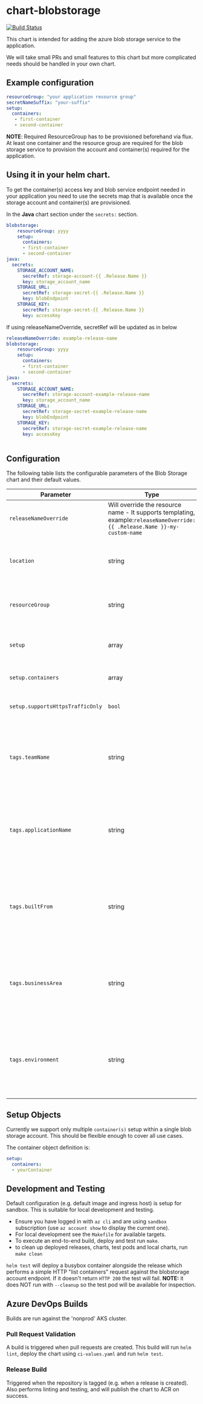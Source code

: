 # chart-blobstorage

[![Build Status](https://dev.azure.com/hmcts/CNP/_apis/build/status/Helm%20Charts/chart-blobstorage)](https://dev.azure.com/hmcts/CNP/_build/latest?definitionId=62)

This chart is intended for adding the azure blob storage service to the application.

We will take small PRs and small features to this chart but more complicated needs should be handled in your own chart.

## Example configuration

```yaml
resourceGroup: "your application resource group"
secretNameSuffix: "your-suffix"
setup:
  containers:
   - first-container
   - second-container
```
**NOTE**: 
    Required ResourceGroup has to be provisioned beforehand via flux. At least one container and the resource group are required for the blob storage service to provision the account and container(s) required for the application.
     
    
## Using it in your helm chart.
To get the container(s) access key and blob service endpoint needed in your application you need to use the secrets map that is available once the storage account and container(s) are provisioned.

In the **Java** chart section under the `secrets:` section.
```yaml
blobstorage:
    resourceGroup: yyyy
    setup:
      containers:
      - first-container
      - second-container
java:
  secrets:
    STORAGE_ACCOUNT_NAME:
      secretRef: storage-account-{{ .Release.Name }}
      key: storage_account_name
    STORAGE_URL:
      secretRef: storage-secret-{{ .Release.Name }}
      key: blobEndpoint
    STORAGE_KEY:
      secretRef: storage-secret-{{ .Release.Name }}
      key: accessKey
```
If using releaseNameOverride, secretRef will be updated as in below

```yaml
releaseNameOverride: example-release-name
blobstorage:
    resourceGroup: yyyy
    setup:
      containers:
      - first-container
      - second-container
java:
  secrets:
    STORAGE_ACCOUNT_NAME:
      secretRef: storage-account-example-release-name
      key: storage_account_name
    STORAGE_URL:
      secretRef: storage-secret-example-release-name
      key: blobEndpoint
    STORAGE_KEY:
      secretRef: storage-secret-example-release-name
      key: accessKey
    
```

## Configuration

The following table lists the configurable parameters of the Blob Storage chart and their default values.

| Parameter      | Type | Description | Default |
| -------------- | ---- | ----------- | ------- |
| `releaseNameOverride`          | Will override the resource name - It supports templating, example:`releaseNameOverride: {{ .Release.Name }}-my-custom-name`      | `Release.Name-Chart.Name`     |
| `location` | string | location of the PaaS instance of the blob storage to use | `uksouth` |
| `resourceGroup` | string | resource group required for the Azure deployment |  **Required** |
| `setup` | array | see the full description of the setup objects in [setup objects](#setupobjects)| **Required** |
| `setup.containers` | array | The names of the containers. | **Required**|
| `setup.supportsHttpsTrafficOnly` | `bool` |  Specify whether https traffic is only enabled. | `true`|
| `tags.teamName`                   | string | team name used to create related Azure tag. This will usually be set by Jenkins through `global.`                                                                                                                                                                                                                                        | **Required if not set through `global.`** |
| `tags.applicationName`            | string | application name used to create necessary Azure tag. This will usually be set by Jenkins through `global.`                                                                                                                                                                                                                               | **Required if not set through `global.`** |
| `tags.builtFrom`                  | string | built from used to create necessary Azure tag. This will usually be set by Jenkins through `global.`                                                                                                                                                                                                                                     | **Required if not set through `global.`** |
| `tags.businessArea`               | string | business area used to create necessary Azure tag. This will usually be set by Jenkins through `global.`                                                                                                                                                                                                                                  | **Required if not set through `global.`** |
| `tags.environment`                | string | environment used to create necessary Azure tag. This will usually be set by Jenkins through `global.`                                                                                                                                                                                                                                    | **Required if not set through `global.`**                          |


## Setup Objects
Currently we support only multiple `container(s)` setup within a single blob storage account. This should be flexible enough to cover all use cases.

 The container object definition is:
```yaml
setup:
  containers:
  - yourContainer
```

## Development and Testing

Default configuration (e.g. default image and ingress host) is setup for sandbox. This is suitable for local development and testing.

- Ensure you have logged in with `az cli` and are using `sandbox` subscription (use `az account show` to display the current one).
- For local development see the `Makefile` for available targets.
- To execute an end-to-end build, deploy and test run `make`.
- to clean up deployed releases, charts, test pods and local charts, run `make clean`

`helm test` will deploy a busybox container alongside the release which performs a simple HTTP "list containers" request against the blobstorage account endpoint. If it doesn't return `HTTP 200` the test will fail. **NOTE:** it does NOT run with `--cleanup` so the test pod will be available for inspection.

## Azure DevOps Builds

Builds are run against the 'nonprod' AKS cluster.

### Pull Request Validation

A build is triggered when pull requests are created. This build will run `helm lint`, deploy the chart using `ci-values.yaml` and run `helm test`.

### Release Build

Triggered when the repository is tagged (e.g. when a release is created). Also performs linting and testing, and will publish the chart to ACR on success.
